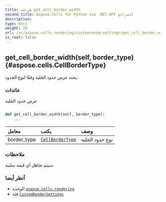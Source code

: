 ```yaml
---
title: طريقة get_cell_border_width
second_title: Aspose.Cells for Python via .NET API المراجع
description:
type: docs
weight: 20
url: /ar/aspose.cells.rendering/customrendersettings/get_cell_border_width/
is_root: false
---
```

##  get_cell_border_width(self, border_type) {#aspose.cells.CellBorderType}
يحدد عرض حدود الخلية وفقًا لنوع الحدود.


###  عائدات

عرض حدود الخلية


```python

def get_cell_border_width(self, border_type):
    ...
```


| معامل| يكتب| وصف|
| :- | :- | :- |
| border_type | [`CellBorderType`](/cells/python-net/ar/aspose.cells/cellbordertype) | نوع حدود الخلية|
###  ملاحظات

سيتم تجاهل أي قيمة سلبية.


###  أنظر أيضا

* الوحدة [`aspose.cells.rendering`](../../)
* فئة [`CustomRenderSettings`](/cells/python-net/ar/aspose.cells.rendering/customrendersettings)
